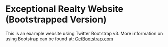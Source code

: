 # Exceptional Realty Website (Bootstrapped Version) 

This is an example website using Twitter Bootstrap v3. More information on using Bootstrap can be found at: [GetBootstrap.com](http://getbootstrap.com)